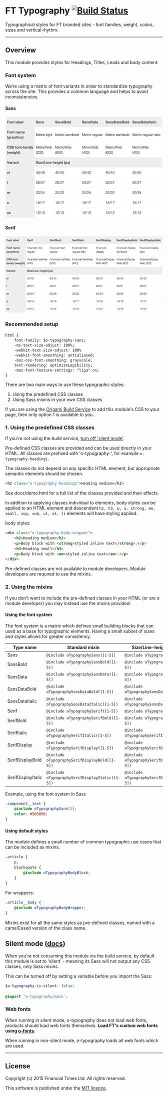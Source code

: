 # FT Typography [![Build Status](https://travis-ci.org/Financial-Times/o-typography.png?branch=master)](https://travis-ci.org/Financial-Times/o-typography)

Typographical styles for FT branded sites - font families, weight, colors, sizes and vertical rhythm.

----

## Overview

This module provides styles for Headings, Titles, Leads and body content.

### Font system

We’re using a matrix of font variants in order to standardize typography across the site. This provides a common language and helps to avoid inconsistencies.

#### Sans
[![Font system sans](https://raw.githubusercontent.com/Financial-Times/o-typography/next-type/img/matrix-sans.png)](https://raw.githubusercontent.com/Financial-Times/o-typography/next-type/img/matrix-sans.png)

#### Serif
[![Font system serif](https://raw.githubusercontent.com/Financial-Times/o-typography/next-type/img/matrix-serif.png)](https://raw.githubusercontent.com/Financial-Times/o-typography/next-type/img/matrix-serif.png)

### Recommended setup

```
html {
	font-family: $o-typography-sans;
	-ms-text-size-adjust: 100%;
	-webkit-text-size-adjust: 100%
	-webkit-font-smoothing: antialiased;
	-moz-osx-font-smoothing: grayscale;
	text-rendering: optimizeLegibility;
	-moz-font-feature-settings: "liga" on;
}
```

There are two main ways to use these typographic styles:

1. Using the predefined CSS classes
2. Using Sass mixins in your own CSS classes

If you are using the [Origami Build Service](http://origami.ft.com/docs/developer-guide/build-service/) to add this module's CSS to your page, then only option 1 is available to you.

### 1. Using the predefined CSS classes

If you're not using the build service, [turn off 'silent mode'](#silentmode).

Pre-defined CSS classes are provided and can be used directly in your HTML. All classes are prefixed with 'o-typography-', for example `o-typography-heading1`.

The classes do not depend on any specific HTML element, but appropriate semantic elements should be chosen.

```html
<h2 class="o-typography-heading2">Heading medium</h2>
```

See docs/demo.html for a full list of the classes provided and their effects.

In addition to applying classes individual to elements, body styles can be applied to an HTML element and descendent `h2, h3, p, a, strong, em, small, sup, sub, ul, ol, li` elements will have styling applied.

body styles:

```html
<div class="o-typography-body-wrapper">
	<h2>Heading medium</h2>
	<p>Body block with <strong>styled inline text</strong>.</p>
	<h3>Heading small</h3>
	<p>Body block with <em>styled inline text</em>.</p>
</div>
```

Pre-defined classes are not available to module developers. Module developers are required to use the mixins.

### 2. Using the mixins

If you don't want to include the pre-defined classes in your HTML (or are a module developer) you may instead use the mixins provided:

#### Using the font system

The font system is a matrix which defines small building blocks that can used as a base for typographic elements. Having a small subset of sizes and styles allows for greater consistency.

Type name          | Standard mixin                                  | Size/Line-height only mixin
-------------------| ----------------------------------------------- | -----------------------------------
Sans               | `@include oTypographySans([1-5])`               | `@include oTypographySans([1-5])`
SansBold           | `@include oTypographySansBold([1-5])`           | `@include oTypographySansBold([1-5])`
SansData           | `@include oTypographySansData([1-5])`           | `@include oTypographySansData([1-5])`
SansDataBold       | `@include oTypographySansDataBold([1-5])`       | `@include oTypographySansDataBold([1-5])`
SansDataItalic     | `@include oTypographySansDataItalic([1-5])`     | `@include oTypographySansDataItalic([1-5])`
Serif              | `@include oTypographySerif([1-5])`              | `@include oTypographySerif([1-5])`
SerifBold          | `@include oTypographySerifBold([1-5])`          | `@include oTypographySerifBold([1-5])`
SerifItalic        | `@include oTypographySerifItalic([1-5])`        | `@include oTypographySerifItalic([1-5])`
SerifDisplay       | `@include oTypographySerifDisplay([1-5])`       | `@include oTypographySerifDisplay([1-5])`
SerifDisplayBold   | `@include oTypographySerifDisplayBold([1-5])`   | `@include oTypographySerifDisplayBold([1-5])`
SerifDisplayItalic | `@include oTypographySerifDisplayItalic([1-5])` | `@include oTypographySerifDisplayItalic([1-5])`

Example, using the font system in Sass

```scss
.component__text {
	@include oTypographySans(3);
	color: #505050;
}
```

#### Using default styles

The module defines a small number of common typographic use cases that can be included as mixins.

```scss
.article {
	p,
	blockquote {
		@include oTypographyBodyBlock;
	}
}
```

For wrappers:

```scss
.article__body {
	@include oTypographyBodyWrapper;
}
```

Mixins exist for all the same styles as pre-defined classes, named with a camelCased version of the class name.


## Silent mode ([docs](http://origami.ft.com/docs/syntax/scss/#silent-styles)) <a name="silentmode"></a>

When you're not consuming this module via the build service, by default this module is set to 'silent' - meaning its Sass will not output any CSS classes, only Sass mixins.

This can be turned off by setting a variable before you import the Sass:

```scss
$o-typography-is-silent: false;

@import 'o-typography/main';
```

### Web fonts

When running in silent mode, o-typography does not load web fonts, products should load web fonts themselves. **Load FT's custom web fonts using [o-fonts](https://github.com/financial-times/o-fonts).**

When running in non-silent mode, o-typography loads all web fonts which are used.

----

## License

Copyright (c) 2015 Financial Times Ltd. All rights reserved.

This software is published under the [MIT licence](http://opensource.org/licenses/MIT).
